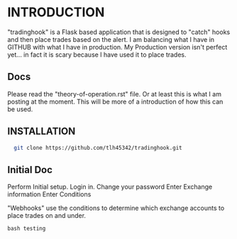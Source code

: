 # INTRODUCTION

"tradinghook" is a Flask based application that is designed to "catch" hooks and then place trades based on the alert. I am balancing what I have in GITHUB with what I have in production. My Production version isn't perfect yet... in fact it is scary because I have used it to place trades.



## Docs

Please read the "theory-of-operation.rst" file. Or at least this is what I am posting at the moment. This will be more of a introduction of how this can be used.

## INSTALLATION

```bash
  git clone https://github.com/tlh45342/tradinghook.git
````

## Initial Doc

Perform Initial setup. Login in. Change your password Enter Exchange information Enter Conditions

"Webhooks" use the conditions to determine which exchange accounts to place trades on and under.

`bash testing `
